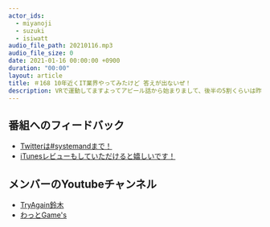```yaml
---
actor_ids:
  - miyanoji
  - suzuki
  - isiwatt
audio_file_path: 20210116.mp3
audio_file_size: 0
date: 2021-01-16 00:00:00 +0900
duration: "00:00"
layout: article
title: ＃168 10年近くIT業界やってみたけど 答えが出ないぜ！
description: VRで運動してますよってアピール話から始まりまして、後半の5割くらいは昨年のエピソードをタイトルだけで振り返りました。考え方の移り変わりが見えたり、人生の変化が見えたり楽しく振り返ることが出来ました。しかし、タイトルから加齢臭が出始めているのが悩みどころですね...
---
```

## 番組へのフィードバック
* [Twitterは#systemandまで！](https://twitter.com/search?q=%23systemand)
* [iTunesレビューもしていただけると嬉しいです！](https://itunes.apple.com/jp/podcast/systemand-online/id1205168408?mt=2)

## メンバーのYoutubeチャンネル
* [TryAgain鈴木](https://www.youtube.com/channel/UCEyw4pWNI8M4Sg1bF1um5PQ)
* [わっとGame's](https://www.youtube.com/channel/UCd5bf_tDgYMtbKbnGNSW7-Q)

